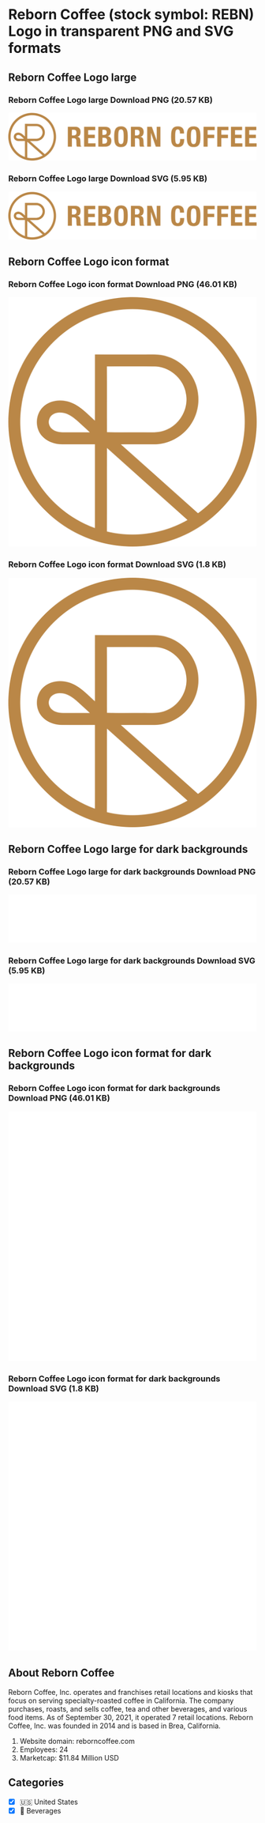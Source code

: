# Reborn Coffee (stock symbol: REBN) Logo in transparent PNG and SVG formats

## Reborn Coffee Logo large

### Reborn Coffee Logo large Download PNG (20.57 KB)

![Reborn Coffee Logo large Download PNG (20.57 KB)](/img/orig/REBN_BIG-cac2770b.png)

### Reborn Coffee Logo large Download SVG (5.95 KB)

![Reborn Coffee Logo large Download SVG (5.95 KB)](/img/orig/REBN_BIG-9b5f697f.svg)

## Reborn Coffee Logo icon format

### Reborn Coffee Logo icon format Download PNG (46.01 KB)

![Reborn Coffee Logo icon format Download PNG (46.01 KB)](/img/orig/REBN-01e0f6ce.png)

### Reborn Coffee Logo icon format Download SVG (1.8 KB)

![Reborn Coffee Logo icon format Download SVG (1.8 KB)](/img/orig/REBN-5d84f1df.svg)

## Reborn Coffee Logo large for dark backgrounds

### Reborn Coffee Logo large for dark backgrounds Download PNG (20.57 KB)

![Reborn Coffee Logo large for dark backgrounds Download PNG (20.57 KB)](/img/orig/REBN_BIG.D-67eb30e5.png)

### Reborn Coffee Logo large for dark backgrounds Download SVG (5.95 KB)

![Reborn Coffee Logo large for dark backgrounds Download SVG (5.95 KB)](/img/orig/REBN_BIG.D-8585978f.svg)

## Reborn Coffee Logo icon format for dark backgrounds

### Reborn Coffee Logo icon format for dark backgrounds Download PNG (46.01 KB)

![Reborn Coffee Logo icon format for dark backgrounds Download PNG (46.01 KB)](/img/orig/REBN.D-b7e88176.png)

### Reborn Coffee Logo icon format for dark backgrounds Download SVG (1.8 KB)

![Reborn Coffee Logo icon format for dark backgrounds Download SVG (1.8 KB)](/img/orig/REBN.D-c0624543.svg)

## About Reborn Coffee

Reborn Coffee, Inc. operates and franchises retail locations and kiosks that focus on serving specialty-roasted coffee in California. The company purchases, roasts, and sells coffee, tea and other beverages, and various food items. As of September 30, 2021, it operated 7 retail locations. Reborn Coffee, Inc. was founded in 2014 and is based in Brea, California.

1. Website domain: reborncoffee.com
2. Employees: 24
3. Marketcap: $11.84 Million USD


## Categories
- [x] 🇺🇸 United States
- [x] 🥤 Beverages
